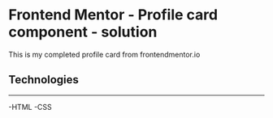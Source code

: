 # Frontend Mentor - Profile card component - solution

This is my completed profile card from frontendmentor.io

## Technologies
---------------
-HTML
-CSS
